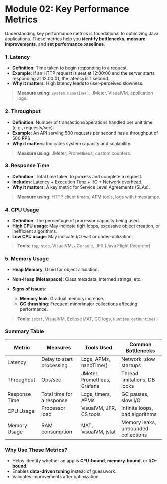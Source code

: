 # Module 02: Key Performance Metrics

Understanding key performance metrics is foundational to optimizing Java applications. These metrics help you **identify bottlenecks**, **measure improvements**, and **set performance baselines**.

### 1. **Latency**

* **Definition**: Time taken to begin responding to a request.
* **Example**: If an HTTP request is sent at 12:00:00 and the server starts responding at 12:00:01, the latency is 1 second.
* **Why it matters**: High latency leads to user-perceived slowness.

> **Measure using**: `System.nanoTime()`, JMeter, VisualVM, application logs.


### 2. **Throughput**

* **Definition**: Number of transactions/operations handled per unit time (e.g., requests/sec).
* **Example**: An API serving 500 requests per second has a throughput of 500 RPS.
* **Why it matters**: Indicates system capacity and scalability.

> **Measure using**: JMeter, Prometheus, custom counters.


### 3. **Response Time**

* **Definition**: Total time taken to process and complete a request.
* **Includes**: Latency + Execution Time + I/O + Network overhead.
* **Why it matters**: A key metric for Service Level Agreements (SLAs).

> **Measure using**: HTTP client timers, APM tools, logs with timestamps.


### 4. **CPU Usage**

* **Definition**: The percentage of processor capacity being used.
* **High CPU usage**: May indicate tight loops, excessive object creation, or inefficient algorithms.
* **Low CPU usage**: May indicate I/O wait or under-utilization.

> **Tools**: `top`, `htop`, VisualVM, JConsole, JFR (Java Flight Recorder)

### 5. **Memory Usage**

* **Heap Memory**: Used for object allocation.
* **Non-Heap (Metaspace)**: Class metadata, interned strings, etc.
* **Signs of issues**:

  * **Memory leak**: Gradual memory increase.
  * **GC thrashing**: Frequent minor/major collections affecting performance.

> **Tools**: `jstat`, VisualVM, Eclipse MAT, GC logs, `Runtime.getRuntime()`

### Summary Table

| Metric        | Measures                  | Tools Used                  | Common Bottlenecks                  |
| ------------- | ------------------------- | --------------------------- | ----------------------------------- |
| Latency       | Delay to start processing | Logs, APMs, nanoTime()      | Network, slow startups              |
| Throughput    | Ops/sec                   | JMeter, Prometheus, Grafana | Thread limitations, DB locks        |
| Response Time | Total time for a response | Logs, timers, APMs          | GC pauses, slow I/O                 |
| CPU Usage     | Processor load            | VisualVM, JFR, OS tools     | Infinite loops, bad algorithms      |
| Memory Usage  | RAM consumption           | MAT, VisualVM, jstat        | Memory leaks, unbounded collections |


### Why Use These Metrics?

* Helps identify whether an app is **CPU-bound**, **memory-bound**, or **I/O-bound**.
* Enables **data-driven tuning** instead of guesswork.
* Validates improvements after optimization.